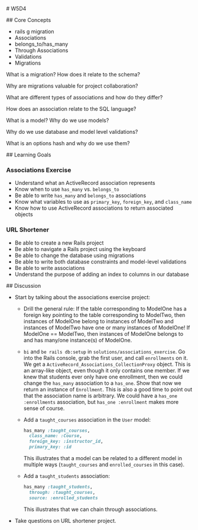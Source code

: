 # W5D4

## Core Concepts

- rails g migration <columns>
- Associations
- belongs_to/has_many
- Through Associations
- Validations
- Migrations

What is a migration? How does it relate to the schema? 

Why are migrations valuable for project collaboration? 

What are different types of associations and how do they differ?

How does an association relate to the SQL language? 

What is a model? Why do we use models?

Why do we use database and model level validations? 

What is an options hash and why do we use them? 


## Learning Goals

### Associations Exercise

- Understand what an ActiveRecord association represents
- Know when to use `has_many` vs. `belongs_to`
- Be able to write `has_many` and `belongs_to` associations
- Know what variables to use as `primary_key`, `foreign_key`, and `class_name`
- Know how to use ActiveRecord associations to return associated objects

### URL Shortener

- Be able to create a new Rails project
- Be able to navigate a Rails project using the keyboard
- Be able to change the database using migrations
- Be able to write both database constraints and model-level validations
- Be able to write associations
- Understand the purpose of adding an index to columns in our database

## Discussion

- Start by talking about the associations exercise project:

  - Drill the general rule: If the table corresponding to ModelOne has a foreign key pointing to the table corresponding to ModelTwo, then instances of ModelOne belong to instances of ModelTwo and instances of ModelTwo have one or many instances of ModelOne! If ModelOne == ModelTwo, then instances of ModelOne belongs to and has many/one instance(s) of ModelOne.
  - `bi` and `be rails db:setup` in `solutions/associations_exercise`. Go into the Rails console, grab the first user, and call `enrollments` on it. We get a `ActiveRecord_Associations_CollectionProxy` object. This is an array-like object, even though it only contains one member. If we knew that students ever only have one enrollment, then we could change the `has_many` association to a `has_one`. Show that now we return an instance of `Enrollment`. This is also a good time to point out that the association name is arbitrary. We could have a `has_one :enrollments` association, but `has_one :enrollment` makes more sense of course.
  - Add a `taught_courses` association in the `User` model:

    ```ruby
    has_many :taught_courses,
      class_name: :Course,
      foreign_key: :instructor_id,
      primary_key: :id
    ```

    This illustrates that a model can be related to a different model in multiple ways (`taught_courses` and `enrolled_courses` in this case).

  - Add a `taught_students` association:
    ```ruby
    has_many :taught_students,
      through: :taught_courses,
      source: :enrolled_students
    ```
    This illustrates that we can chain through associations.

- Take questions on URL shortener project.


